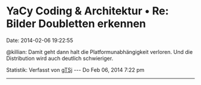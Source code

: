 YaCy Coding & Architektur • Re: Bilder Doubletten erkennen
==========================================================

Date: 2014-02-06 19:22:55

\@killian: Damit geht dann halt die Platformunabhängigkeit verloren. Und
die Distribution wird auch deutlich schwieriger.

Statistik: Verfasst von
[gTSj](http://forum.yacy-websuche.de/memberlist.php?mode=viewprofile&u=9351)
--- Do Feb 06, 2014 7:22 pm

------------------------------------------------------------------------
